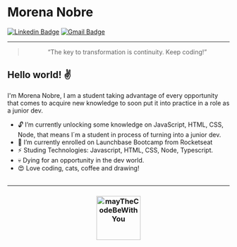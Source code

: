 # Morena Nobre
[![Linkedin Badge](https://img.shields.io/badge/-MorenaNobre-blue?style=flat-square&logo=Linkedin&logoColor=white&link=https://www.linkedin.com/in/morenanobre/)](https://www.linkedin.com/in/morenanobre/)
[![Gmail Badge](https://img.shields.io/badge/-morenagnobre@gmail.com-c14438?style=flat-square&logo=Gmail&logoColor=white&link=mailto:morenagnobre@gmail.com)](mailto:morenagnobre@gmail.com)

<hr>

<blockquote align="center">“The key to transformation is continuity. Keep coding!”</blockquote>

## Hello world! ✌️
I'm Morena Nobre, 
I am a student taking advantage of every opportunity that comes to acquire new knowledge to soon put it into practice in a role as a junior dev. 

- 🔓  I’m currently unlocking some knowledge on JavaScript, HTML, CSS, Node, that means I´m a student in process of turning into a junior dev.
- 🚀 I’m currently enrolled on Launchbase Bootcamp from Rocketseat 
- ⚡ Studing Technologies: Javascript, HTML, CSS, Node, Typescript.
- 💀 Dying for an opportunity in the dev world.
- 😍 Love coding, cats, coffee and drawing!
<br><br>
<hr>
<h3 align="center">
    <img alt="mayTheCodeBeWithYou" src="(https://user-images.githubusercontent.com/29803756/87879392-c9840e00-c9c0-11ea-9efd-4618c9d264ca.png)" width="100px" />
</h3>

